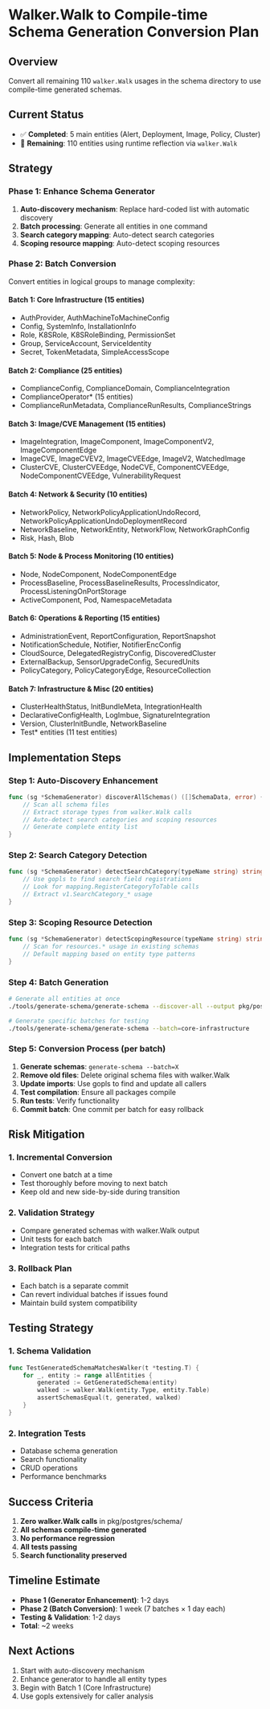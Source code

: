 # Walker.Walk to Compile-time Schema Generation Conversion Plan

## Overview
Convert all remaining 110 `walker.Walk` usages in the schema directory to use compile-time generated schemas.

## Current Status
- ✅ **Completed**: 5 main entities (Alert, Deployment, Image, Policy, Cluster)
- 🔄 **Remaining**: 110 entities using runtime reflection via `walker.Walk`

## Strategy

### Phase 1: Enhance Schema Generator
1. **Auto-discovery mechanism**: Replace hard-coded list with automatic discovery
2. **Batch processing**: Generate all entities in one command
3. **Search category mapping**: Auto-detect search categories
4. **Scoping resource mapping**: Auto-detect scoping resources

### Phase 2: Batch Conversion
Convert entities in logical groups to manage complexity:

#### Batch 1: Core Infrastructure (15 entities)
- AuthProvider, AuthMachineToMachineConfig
- Config, SystemInfo, InstallationInfo
- Role, K8SRole, K8SRoleBinding, PermissionSet
- Group, ServiceAccount, ServiceIdentity
- Secret, TokenMetadata, SimpleAccessScope

#### Batch 2: Compliance (25 entities)
- ComplianceConfig, ComplianceDomain, ComplianceIntegration
- ComplianceOperator* (15 entities)
- ComplianceRunMetadata, ComplianceRunResults, ComplianceStrings

#### Batch 3: Image/CVE Management (15 entities)
- ImageIntegration, ImageComponent, ImageComponentV2, ImageComponentEdge
- ImageCVE, ImageCVEV2, ImageCVEEdge, ImageV2, WatchedImage
- ClusterCVE, ClusterCVEEdge, NodeCVE, ComponentCVEEdge, NodeComponentCVEEdge, VulnerabilityRequest

#### Batch 4: Network & Security (10 entities)
- NetworkPolicy, NetworkPolicyApplicationUndoRecord, NetworkPolicyApplicationUndoDeploymentRecord
- NetworkBaseline, NetworkEntity, NetworkFlow, NetworkGraphConfig
- Risk, Hash, Blob

#### Batch 5: Node & Process Monitoring (10 entities)
- Node, NodeComponent, NodeComponentEdge
- ProcessBaseline, ProcessBaselineResults, ProcessIndicator, ProcessListeningOnPortStorage
- ActiveComponent, Pod, NamespaceMetadata

#### Batch 6: Operations & Reporting (15 entities)
- AdministrationEvent, ReportConfiguration, ReportSnapshot
- NotificationSchedule, Notifier, NotifierEncConfig
- CloudSource, DelegatedRegistryConfig, DiscoveredCluster
- ExternalBackup, SensorUpgradeConfig, SecuredUnits
- PolicyCategory, PolicyCategoryEdge, ResourceCollection

#### Batch 7: Infrastructure & Misc (20 entities)
- ClusterHealthStatus, InitBundleMeta, IntegrationHealth
- DeclarativeConfigHealth, LogImbue, SignatureIntegration
- Version, ClusterInitBundle, NetworkBaseline
- Test* entities (11 test entities)

## Implementation Steps

### Step 1: Auto-Discovery Enhancement
```go
func (sg *SchemaGenerator) discoverAllSchemas() ([]SchemaData, error) {
    // Scan all schema files
    // Extract storage types from walker.Walk calls
    // Auto-detect search categories and scoping resources
    // Generate complete entity list
}
```

### Step 2: Search Category Detection
```go
func (sg *SchemaGenerator) detectSearchCategory(typeName string) string {
    // Use gopls to find search field registrations
    // Look for mapping.RegisterCategoryToTable calls
    // Extract v1.SearchCategory_* usage
}
```

### Step 3: Scoping Resource Detection
```go
func (sg *SchemaGenerator) detectScopingResource(typeName string) string {
    // Scan for resources.* usage in existing schemas
    // Default mapping based on entity type patterns
}
```

### Step 4: Batch Generation
```bash
# Generate all entities at once
./tools/generate-schema/generate-schema --discover-all --output pkg/postgres/schema

# Generate specific batches for testing
./tools/generate-schema/generate-schema --batch=core-infrastructure
```

### Step 5: Conversion Process (per batch)
1. **Generate schemas**: `generate-schema --batch=X`
2. **Remove old files**: Delete original schema files with walker.Walk
3. **Update imports**: Use gopls to find and update all callers
4. **Test compilation**: Ensure all packages compile
5. **Run tests**: Verify functionality
6. **Commit batch**: One commit per batch for easy rollback

## Risk Mitigation

### 1. Incremental Conversion
- Convert one batch at a time
- Test thoroughly before moving to next batch
- Keep old and new side-by-side during transition

### 2. Validation Strategy
- Compare generated schemas with walker.Walk output
- Unit tests for each batch
- Integration tests for critical paths

### 3. Rollback Plan
- Each batch is a separate commit
- Can revert individual batches if issues found
- Maintain build system compatibility

## Testing Strategy

### 1. Schema Validation
```go
func TestGeneratedSchemaMatchesWalker(t *testing.T) {
    for _, entity := range allEntities {
        generated := GetGeneratedSchema(entity)
        walked := walker.Walk(entity.Type, entity.Table)
        assertSchemasEqual(t, generated, walked)
    }
}
```

### 2. Integration Tests
- Database schema generation
- Search functionality
- CRUD operations
- Performance benchmarks

## Success Criteria

1. **Zero walker.Walk calls** in pkg/postgres/schema/
2. **All schemas compile-time generated**
3. **No performance regression**
4. **All tests passing**
5. **Search functionality preserved**

## Timeline Estimate

- **Phase 1 (Generator Enhancement)**: 1-2 days
- **Phase 2 (Batch Conversion)**: 1 week (7 batches × 1 day each)
- **Testing & Validation**: 1-2 days
- **Total**: ~2 weeks

## Next Actions

1. Start with auto-discovery mechanism
2. Enhance generator to handle all entity types
3. Begin with Batch 1 (Core Infrastructure)
4. Use gopls extensively for caller analysis